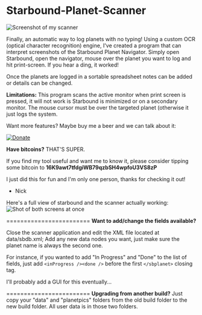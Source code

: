 Starbound-Planet-Scanner
========================

![Screenshot of my scanner](http://showmethebitcoin.com/wp-content/uploads/2014/02/SBDBScreenShot.png "Screenshot")


Finally, an automatic way to log planets with no typing! Using a custom OCR (optical character recognition) engine, I've created a program that can interpret screenshots of the Starbound Planet Navigator. Simply open Starbound, open the navigator, mouse over the planet you want to log and hit print-screen. If you hear a ding, it worked!

Once the planets are logged in a sortable spreadsheet notes can be added or details can be changed.

**Limitations:**
This program scans the active monitor when print screen is pressed, it will not work is Starbound is minimized or on a secondary monitor.
The mouse cursor must be over the targeted planet (otherwise it just logs the system.

Want more features? Maybe buy me a beer and we can talk about it:

[![Donate](https://www.paypalobjects.com/en_US/i/btn/btn_donate_LG.gif)](https://www.paypal.com/cgi-bin/webscr?cmd=_s-xclick&hosted_button_id=HRTFZC93YFJRY)

**Have bitcoins?** THAT'S SUPER. 

If you find my tool useful and want me to know it, please consider tipping some bitcoin to **16K9awt7tfdgiWB79qzbSH4wpfoU3VS8zP**

I just did this for fun and I'm only one person, thanks for checking it out!

- Nick


Here's a full view of starbound and the scanner actually working:
![Shot of both screens at once](http://showmethebitcoin.com/wp-content/uploads/2014/02/SBDBActionShot.png "Action shot")

========================
**Want to add/change the fields available?**

Close the scanner application and edit the XML file located at data/sbdb.xml; Add any new data nodes you want, just make sure the planet name is always the second one.

For instance, if you wanted to add "In Progress" and "Done" to the list of fields, just add `<inProgress /><done />` before the first `</sbplanet>` closing tag.

I'll probably add a GUI for this eventually...

========================
**Upgrading from another build?**
Just copy your "data" and "planetpics" folders from the old build folder to the new build folder. All user data is in those two folders.
